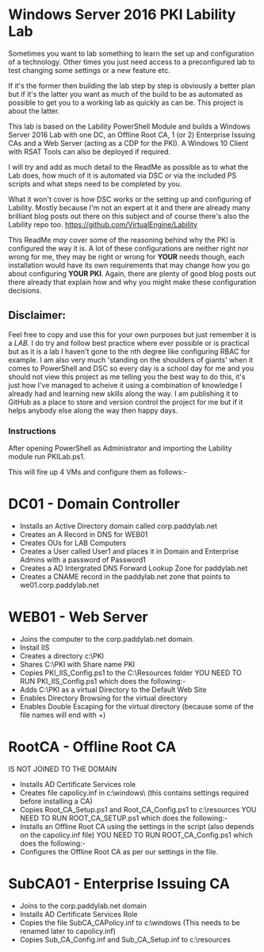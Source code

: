 # Windows Server 2016 PKI Lability Lab

Sometimes you want to lab something to learn the set up and configuration of a technology.  Other times you just need access to a preconfigured lab to test changing some settings or a new feature etc.

If it's the former then building the lab step by step is obviously a better plan but if it's the latter you want as much of the build to be as automated as possible to get you to a working lab as quickly as can be. This project is about the latter.

This lab is based on the Lability PowerShell Module and builds a Windows Server 2016 Lab with one DC, an Offline Root CA, 1 (or 2) Enterprise Issuing CAs and a Web Server (acting as a CDP for the PKI). A Windows 10 Client with RSAT Tools can also be deployed if required.

I will *try* and add as much detail to the ReadMe as possible as to what the Lab does, how much of it is automated via DSC or via the included PS scripts and what steps need to be completed by you.

What it won't cover is how DSC works or the setting up and configuring of Lability. Mostly because I'm not an expert at it and there are already many brilliant blog posts out there on this subject and of course there's also the Lability repo too. https://github.com/VirtualEngine/Lability

This ReadMe *may* cover some of the reasoning behind why the PKI is configured the way it is.  A lot of these configurations are neither right nor wrong for me, they may be right or wrong for **YOUR** needs though, each installation would have its own requirements that may change how you go about configuring **YOUR PKI**. Again, there are plenty of good blog posts out there already that explain how and why you might make these configuration decisions.

## Disclaimer:
Feel free to copy and use this for your own purposes but just remember it is a _LAB_. I do try and follow best practice where ever possible or is practical but as it is a lab I haven't gone to the nth degree like configuring RBAC for example.  I am also very much 'standing on the shoulders of giants' when it comes to PowerShell and DSC so every day is a school day for me and you should not view this project as me telling you the best way to do this, it's just how I've managed to acheive it using a combination of knowledge I already had and learning new skills along the way. I am publishing it to GitHub as a place to store and version control the project for me but if it helps anybody else along the way then happy days.

### Instructions

After opening PowerShell as Administrator and importing the Lability module run PKILab.ps1.

This will fire up 4 VMs and configure them as follows:-

# DC01 - Domain Controller
 * Installs an Active Directory domain called corp.paddylab.net
 * Creates an A Record in DNS for WEB01
 * Creates OUs for LAB Computers
 * Creates a User called User1 and places it in Domain and Enterprise Admins with a password of Password1
 * Creates a AD Intergrated DNS Forward Lookup Zone for paddylab.net
 * Creates a CNAME record in the paddylab.net zone that points to we01.corp.paddylab.net

# WEB01 - Web Server
 * Joins the computer to the corp.paddylab.net domain.
 * Install IIS
 * Creates a directory c:\PKI
 * Shares C:\PKI with Share name PKI
 * Copies PKI_IIS_Config.ps1 to the C:\Resources folder 
YOU NEED TO RUN PKI_IIS_Config.ps1 which does the following:-
 * Adds C:\PKI as a virtual Directory to the Default Web Site
 * Enables Directory Browsing for the virtual directory
 * Enables Double Escaping for the virtual directory (because some of the file names will end with +)

# RootCA - Offline Root CA
IS NOT JOINED TO THE DOMAIN
 * Installs AD Certificate Services role
 * Creates file capolicy.inf in c:\windows\ (this contains settings required before installing a CA)
 * Copies Root_CA_Setup.ps1 and Root_CA_Config.ps1 to c:\resources
YOU NEED TO RUN ROOT_CA_SETUP.ps1 which does the following:-
 * Installs an Offline Root CA using the settings in the script (also depends on the capolicy.inf file)
YOU NEED TO RUN ROOT_CA_Config.ps1 which does the following:-
 * Configures the Offline Root CA as per our settings in the file.

# SubCA01 - Enterprise Issuing CA
 * Joins to the corp.paddylab.net domain
 * Installs AD Certificate Services Role
 * Copies the file SubCA_CAPolicy.inf to c:\windows (This needs to be renamed later to capolicy.inf)
 * Copies Sub_CA_Config.inf and Sub_CA_Setup.inf to c:\resources